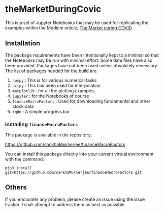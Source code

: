 # theMarketDuringCovic

This is a set of Jupyter Notebooks that may be used for
replicating the examples within the Medium article, 
[The Market during COVID](https://medium.com/@sankha.mukherjee_007/the-market-during-covid-ad9ace2f8f9b).

## Installation

The package requirements have been intentionally kept to a minimal so that the 
Notebooks may be run with minimal effort. Some data files have also been
provided. Packages have not been used unless absolutely necessary. The list
of packages needed for the build are:

1. `numpy` : This is for various numerical tasks
2. `scipy` : This has been used for interpolation
3. `matplotlib` : for all the plotting examples
4. `jupyter` : for the Notebooks of course
5. `financeMacroFactors` : Used for downloading fundamental and other stock data
6. `tqdm` : A simple progress bar

### Installing `financeMacroFactors`

This package is available in the repository:

https://github.com/sankhaMukherjee/financeMacroFactors

You can install this package directly into your current
virtual environment with the command:

`pip3 install git+https://github.com/sankhaMukherjee/financeMacroFactors.git`

## Others

If you encounter any problem, please create an issue using the issue tracker.
I shall attempt to address them as best as possible.
